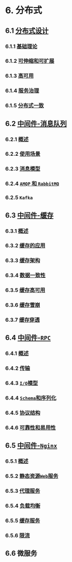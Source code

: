 # 6. 分布式

## 6.1 [分布式设计](分布式设计.md)

### 6.1.1 [基础理论](分布式设计.md#611-基础理论)

### 6.1.2 [可伸缩和可扩展](分布式设计.md#612-可伸缩和可扩展)

### 6.1.3 [高可用](分布式设计.md#613-高可用)

### 6.1.4 [服务治理](分布式设计.md#614-服务治理)

### 6.1.5 [分布式一致](分布式设计.md#615-分布式一致)

## 6.2 [中间件-消息队列](中间件-消息队列.md)

### 6.2.1 [概述](中间件-消息队列.md#621-概述)

### 6.2.2 [使用场景](中间件-消息队列.md#622-使用场景)

### 6.2.3 [消息模型](中间件-消息队列.md#623-消息模型)

### 6.2.4 [`AMQP` 和 `RabbitMQ`](中间件-消息队列.md#624-amqp-和-rabbitmq)

### 6.2.5 `Kafka`

## 6.3 [中间件-缓存](中间件-缓存.md)

### 6.3.1 [概述](中间件-缓存.md#631-概述)

### 6.3.2 [缓存的应用](中间件-缓存.md#632-缓存的应用)

### 6.3.3 [缓存架构](中间件-缓存.md#633-缓存架构)

### 6.3.4 [数据一致性](中间件-缓存.md#634-数据一致性)

### 6.3.5 [缓存高可用](中间件-缓存.md#635-缓存高可用)

### 6.3.6 [缓存雪崩](中间件-缓存.md#636-缓存雪崩)

### 6.3.7 [缓存穿透](中间件-缓存.md#637-缓存穿透)

## 6.4 [中间件-`RPC`](中间件-RPC.md)

### 6.4.1 [概述](中间件-RPC.md#641-概述)

### 6.4.2 [传输](中间件-RPC.md#642-传输)

### 6.4.3 [`I/O`模型](中间件-RPC.md#643-io模型)

### 6.4.4 [`Schema`和序列化](中间件-RPC.md#644-schema和序列化)

### 6.4.5 [协议结构](中间件-RPC.md#645-协议结构)

### 6.4.6 [可靠性和易用性](中间件-RPC.md#646-可靠性和易用性)

## 6.5 [中间件-`Nginx`](中间件-Nginx.md)

### 6.5.1 [概述](中间件-Nginx.md#651-概述)

### 6.5.2 [静态资源`Web`服务](中间件-Nginx.md#652-静态资源web服务)

### 6.5.3 [代理服务](中间件-Nginx.md#653-代理服务)

### 6.5.4 [负载均衡](中间件-Nginx.md#654-负载均衡)

### 6.5.5 [缓存服务](中间件-Nginx.md#655-缓存服务)

### 6.5.6 [限流](中间件-Nginx.md#656-限流)

## 6.6 微服务